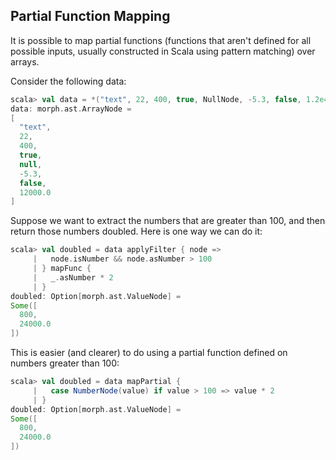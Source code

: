 Partial Function Mapping
------------------------

It is possible to map partial functions (functions that aren't defined for all
possible inputs, usually constructed in Scala using pattern matching) over
arrays.

Consider the following data:

```scala
scala> val data = *("text", 22, 400, true, NullNode, -5.3, false, 1.2e4)
data: morph.ast.ArrayNode =
[
  "text",
  22,
  400,
  true,
  null,
  -5.3,
  false,
  12000.0
]
```

Suppose we want to extract the numbers that are greater than 100, and then
return those numbers doubled. Here is one way we can do it:

```scala
scala> val doubled = data applyFilter { node =>
     |   node.isNumber && node.asNumber > 100
     | } mapFunc {
     |   _.asNumber * 2
     | }
doubled: Option[morph.ast.ValueNode] =
Some([
  800,
  24000.0
])
```

This is easier (and clearer) to do using a partial function defined on numbers
greater than 100:

```scala
scala> val doubled = data mapPartial {
     |   case NumberNode(value) if value > 100 => value * 2
     | }
doubled: Option[morph.ast.ValueNode] =
Some([
  800,
  24000.0
])
```
